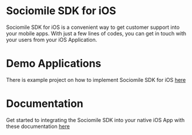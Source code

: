 # Sociomile SDK for iOS

Sociomile SDK for iOS is a convenient way to get customer support into your mobile apps. With just a few lines of codes, you can get in touch with your users from your iOS Application.

# Demo Applications

There is example project on how to implement Sociomile SDK for iOS [here](https://github.com/ivosights/sociomile-ios-sdk-sample/tree/main)

# Documentation

Get started to integrating the Sociomile SDK into your native iOS App with these documentation [here](https://di.ngetest.com/docs/sdk-live-chat-sociomile-2/)
